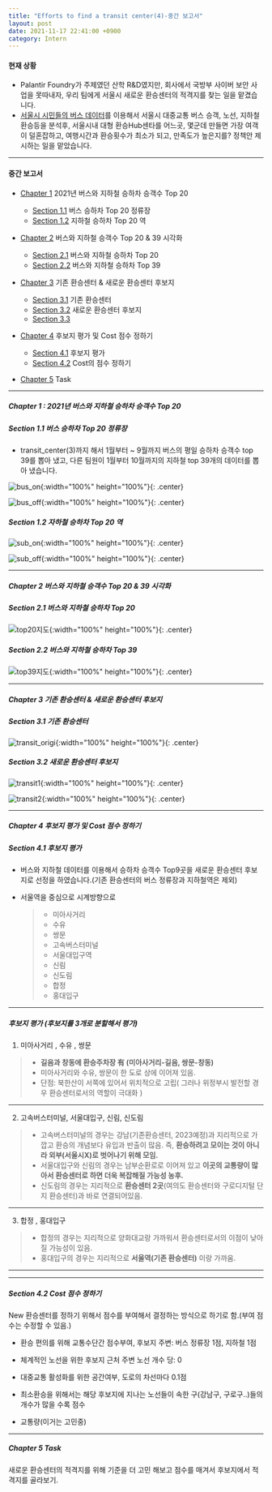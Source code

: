 ```yaml
---
title: "Efforts to find a transit center(4)-중간 보고서"
layout: post
date: 2021-11-17 22:41:00 +0900
category: Intern
---
```


#### 현재 상황

- Palantir Foundry가 주제였던 산학 R&D였지만, 회사에서 국방부 사이버 보안 사업을 못따내자, 우리 팀에게 서울시 새로운 환승센터의 적격지를 찾는 일을 맡겼습니다.
- [서울시 시민들의 버스 데이터](https://topis.seoul.go.kr/refRoom/openRefRoom_3_4.do)를 이용해서 서울시 대중교통 버스 승객, 노선, 지하철 환승등을 분석후, 서울시내 대형 환승Hub센타를 어느곳, 몇군데 만들면 가장 여객이 덜혼잡하고, 여행시간과 환승횟수가 최소가 되고, 만족도가 높은지를? 정책안 제시하는 일을 맡았습니다.

---

#### 중간 보고서

- [Chapter 1](#chapter1) 2021년 버스와 지하철 승하차 승객수 Top 20

  - [Section 1.1](#section_1_1) 버스 승하차 Top 20 정류장
  - [Section 1.2](#section_1_2) 지하철 승하차 Top 20 역

- [Chapter 2](#chapter2) 버스와 지하철 승객수 Top 20 & 39 시각화

  - [Section 2.1](#section_2_1) 버스와 지하철 승하차 Top 20
  - [Section 2.2](#section_2_2) 버스와 지하철 승하차 Top 39

- [Chapter 3](#chapter3) 기존 환승센터 & 새로운 환승센터 후보지
  - [Section 3.1](#section_3_1) 기존 환승센터
  - [Section 3.2](#section_3_2) 새로운 환승센터 후보지
  - [Section 3.3](#section_3_3)
- [Chapter 4](#chapter4) 후보지 평가 및 Cost 점수 정하기
  - [Section 4.1](#section_4_1) 후보지 평가
  - [Section 4.2](#section_4_2) Cost의 점수 정하기
- [Chapter 5](#chapter5) Task

---

##### Chapter 1 <a class="anchor" id="chapter1"></a> : 2021년 버스와 지하철 승하차 승객수 Top 20

##### Section 1.1 <a class="anchor" id="section_1_1"></a> 버스 승하차 Top 20 정류장

- transit_center(3)까지 해서 1월부터 ~ 9월까지 버스의 평일 승하차 승객수 top 39를 뽑아 냈고, 다른 팀원이 1월부터 10월까지의 지하철 top 39개의 데이터를 뽑아 냈습니다.

![bus_on](https://user-images.githubusercontent.com/26592315/142203811-dba6f022-5f26-4fc4-b4c0-8d834de83847.png){:width="100%" height="100%"}{: .center}

![bus_off](https://user-images.githubusercontent.com/26592315/142203821-2c776e7a-4d61-45a6-91ca-240334736e03.png){:width="100%" height="100%"}{: .center}

##### Section 1.2 <a class="anchor" id="section_1_2"></a> 자하철 승하차 Top 20 역

![sub_on](https://user-images.githubusercontent.com/26592315/142203851-ae41aee4-c850-4baf-bc8d-74142bf99f00.png){:width="100%" height="100%"}{: .center}

![sub_off](https://user-images.githubusercontent.com/26592315/142203866-a5626e8b-21ef-4d73-b8e1-3a3806af200e.png){:width="100%" height="100%"}{: .center}

---

##### Chapter 2 <a class="anchor" id="chapter2"></a> 버스와 지하철 승객수 Top 20 & 39 시각화

##### Section 2.1 <a class="anchor" id="section_2_1"></a> 버스와 지하철 승하차 Top 20

![top20지도](https://user-images.githubusercontent.com/26592315/142205422-2bec902e-7632-4713-b68d-44ebe26197f1.png){:width="100%" height="100%"}{: .center}

##### Section 2.2 <a class="anchor" id="section_2_2"></a> 버스와 지하철 승하차 Top 39

![top39지도](https://user-images.githubusercontent.com/26592315/142205434-4976e0ca-25b3-4e2c-b897-be3554eeb429.png){:width="100%" height="100%"}{: .center}

---

##### Chapter 3 <a class="anchor" id="chapter3"></a> 기존 환승센터 & 새로운 환승센터 후보지

##### Section 3.1 <a class="anchor" id="section_3_1"></a> 기존 환승센터

![transit_origi](https://user-images.githubusercontent.com/26592315/142205440-b3027e60-7c8a-4ca2-b812-cb53b7c02f2a.png){:width="100%" height="100%"}{: .center}

##### Section 3.2 <a class="anchor" id="section_3_2"></a> 새로운 환승센터 후보지

![transit1](https://user-images.githubusercontent.com/26592315/142205453-9e3b5075-b024-429f-8bc7-5c9c27f9db8f.png){:width="100%" height="100%"}{: .center}

![transit2](https://user-images.githubusercontent.com/26592315/142205456-7b021115-1170-4742-a355-9800a6ba519f.png){:width="100%" height="100%"}{: .center}

---

##### Chapter 4 <a class="anchor" id="chapter4"></a> 후보지 평가 및 Cost 점수 정하기

##### Section 4.1 <a class="anchor" id="section_4_1"></a> 후보지 평가

- 버스와 지하철 데이터를 이용해서 승하차 승객수 Top9곳을 새로운 환승센터 후보지로 선정을 하였습니다.(기존 환승센터의 버스 정류장과 지하철역은 제외)

- 서울역을 중심으로 시계방향으로
  > - 미아사거리
  > - 수유
  > - 쌍문
  > - 고속버스터미널
  > - 서울대입구역
  > - 신림
  > - 신도림
  > - 합정
  > - 홍대입구

---

##### 후보지 평가 (후보지를 3개로 분할해서 평가)

1. 미아사거리 , 수유 , 쌍문

> - **길음과 창동에 환승주차장 有 (미아사거리-길음, 쌍문-창동)**
> - 미아사거리와 수유, 쌍문이 한 도로 상에 이어져 있음.
> - 단점: 북한산이 서쪽에 있어서 위치적으로 고립( 그러나 위정부시 발전할 경우 환승센터로서의 역할이 극대화 )

---

2. 고속버스터미널, 서울대입구, 신림, 신도림

> - 고속버스터미널의 경우는 강남(기존환승센터, 2023예정)과 지리적으로 가깝고 환승의 개념보다 유입과 반출이 많음. 즉, **환승하려고 모이는 것이 아니라 외부(서울시X)로 벗어나기 위해 모임.**
> - 서울대입구와 신림의 경우는 남부순환로로 이어져 있고 **이곳의 교통량이 많아서 환승센터로 하면 더욱 복잡해질 가능성 농후.**
> - 신도림의 경우는 지리적으로 **환승센터 2곳**(여의도 환승센터와 구로디지털 단지 환승센터)과 바로 연결되어있음.

---

3. 합정 , 홍대입구

> - 합정의 경우는 지리적으로 양화대교랑 가까워서 환승센터로서의 이점이 낮아질 가능성이 있음.
> - 홍대입구의 경우는 지리적으로 **서울역(기존 환승센터)** 이랑 가까움.

---

---

##### Section 4.2 <a class="anchor" id="section_4_2"></a> Cost 점수 정하기

New 환승센터를 정하기 위해서 점수를 부여해서 결정하는 방식으로 하기로 함.(부여 점수는 수정할 수 있음.)

- 환승 편의를 위해 교통수단간 점수부여, 후보지 주변: 버스 정류장 1점, 지하철 1점

- 체계적인 노선을 위한 후보지 근처 주변 노선 개수 당: 0
- 대중교통 활성화를 위한 공간여부, 도로의 차선마다 0.1점
- 최소환승을 위해서는 해당 후보지에 지나는 노선들이 속한 구(강남구, 구로구..)들의 개수가 많을 수록 점수
- 교통량(이거는 고민중)

---

##### Chapter 5 <a class="anchor" id="chapter5"></a> Task

새로운 환승센터의 적격지를 위해 기준을 더 고민 해보고 점수를 매겨서 후보지에서 적격지를 골라보기.
